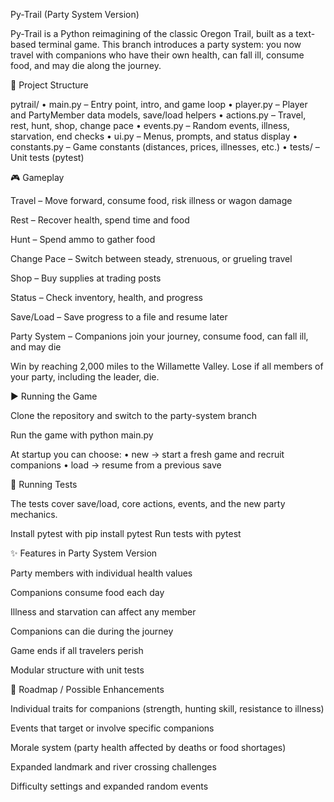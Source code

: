 Py-Trail (Party System Version)

Py-Trail is a Python reimagining of the classic Oregon Trail, built as a text-based terminal game.
This branch introduces a party system: you now travel with companions who have their own health, can fall ill, consume food, and may die along the journey.

📂 Project Structure

pytrail/
• main.py – Entry point, intro, and game loop
• player.py – Player and PartyMember data models, save/load helpers
• actions.py – Travel, rest, hunt, shop, change pace
• events.py – Random events, illness, starvation, end checks
• ui.py – Menus, prompts, and status display
• constants.py – Game constants (distances, prices, illnesses, etc.)
• tests/ – Unit tests (pytest)

🎮 Gameplay

Travel – Move forward, consume food, risk illness or wagon damage

Rest – Recover health, spend time and food

Hunt – Spend ammo to gather food

Change Pace – Switch between steady, strenuous, or grueling travel

Shop – Buy supplies at trading posts

Status – Check inventory, health, and progress

Save/Load – Save progress to a file and resume later

Party System – Companions join your journey, consume food, can fall ill, and may die

Win by reaching 2,000 miles to the Willamette Valley.
Lose if all members of your party, including the leader, die.

▶️ Running the Game

Clone the repository and switch to the party-system branch

Run the game with python main.py

At startup you can choose:
• new → start a fresh game and recruit companions
• load → resume from a previous save

🧪 Running Tests

The tests cover save/load, core actions, events, and the new party mechanics.

Install pytest with pip install pytest
Run tests with pytest

✨ Features in Party System Version

Party members with individual health values

Companions consume food each day

Illness and starvation can affect any member

Companions can die during the journey

Game ends if all travelers perish

Modular structure with unit tests

🚀 Roadmap / Possible Enhancements

Individual traits for companions (strength, hunting skill, resistance to illness)

Events that target or involve specific companions

Morale system (party health affected by deaths or food shortages)

Expanded landmark and river crossing challenges

Difficulty settings and expanded random events
